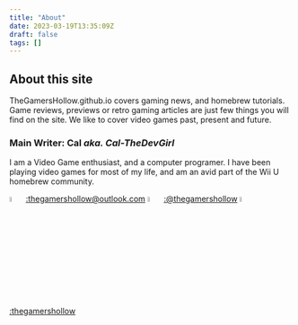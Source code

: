 ```yaml
---
title: "About"
date: 2023-03-19T13:35:09Z
draft: false
tags: []
---
```

## About this site

TheGamersHollow.github.io covers gaming news, and homebrew tutorials. Game reviews, previews or retro gaming articles are just few things you will find on the site. We like to cover video games past, present and future.

### Main Writer: Cal *aka. Cal-TheDevGirl* 

I am a Video Game enthusiast, and a computer programer. I have been playing video games for most of my life, and am an avid part of the Wii U homebrew community.  

<img src="/images/email.png" alt="email" width="5%" height="5%"> <a href="mailto:thegamershollow@outlook.com">:thegamershollow@outlook.com</a>
<img src="/images/twitter.png" alt="twitter" width="5%" height="5%"> <a href="twitter.com/thegamershollow">:@thegamershollow</a>
<img src="/images/github.png" alt="github" width="5%" height="5%"> <a href="github.com/thegamershollow">:thegamershollow</a>